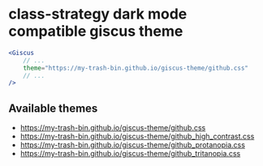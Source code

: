 # class-strategy dark mode compatible giscus theme

```jsx
<Giscus
    // ...
    theme="https://my-trash-bin.github.io/giscus-theme/github.css"
    // ...
/>
```

## Available themes

- <https://my-trash-bin.github.io/giscus-theme/github.css>
- <https://my-trash-bin.github.io/giscus-theme/github_high_contrast.css>
- <https://my-trash-bin.github.io/giscus-theme/github_protanopia.css>
- <https://my-trash-bin.github.io/giscus-theme/github_tritanopia.css>
